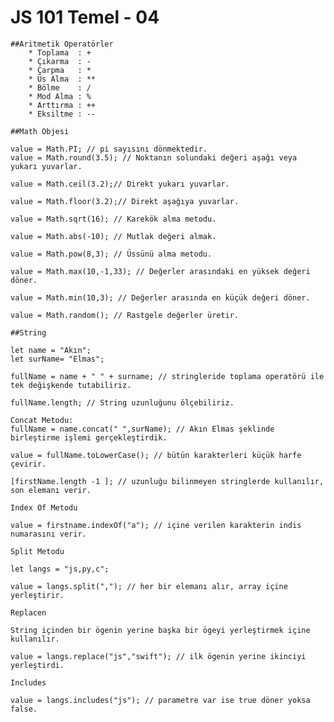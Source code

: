 # JS 101 Temel - 04
    
    ##Aritmetik Operatörler
        * Toplama  : + 
        * Çıkarma  : - 
        * Çarpma   : *
        * Üs Alma  : **
        * Bölme    : /
        * Mod Alma : %
        * Arttırma : ++
        * Eksiltme : --

    ##Math Objesi

    value = Math.PI; // pi sayısını dönmektedir.
    value = Math.round(3.5); // Noktanın solundaki değeri aşağı veya yukarı yuvarlar.

    value = Math.ceil(3.2);// Direkt yukarı yuvarlar.

    value = Math.floor(3.2);// Direkt aşağıya yuvarlar.

    value = Math.sqrt(16); // Karekök alma metodu.

    value = Math.abs(-10); // Mutlak değeri almak.

    value = Math.pow(8,3); // Üssünü alma metodu.

    value = Math.max(10,-1,33); // Değerler arasındaki en yüksek değeri döner.

    value = Math.min(10,3); // Değerler arasında en küçük değeri döner.

    value = Math.random(); // Rastgele değerler üretir.

    ##String

    let name = "Akın";
    let surName= "Elmas";

    fullName = name + " " + surname; // stringleride toplama operatörü ile tek değişkende tutabiliriz.

    fullName.length; // String uzunluğunu ölçebiliriz.

    Concat Metodu:
    fullName = name.concat(" ",surName); // Akın Elmas şeklinde birleştirme işlemi gerçekleştirdik.

    value = fullName.toLowerCase(); // bütün karakterleri küçük harfe çevirir.

    [firstName.length -1 ]; // uzunluğu bilinmeyen stringlerde kullanılır, son elemanı verir.

    Index Of Metodu

    value = firstname.indexOf("a"); // içine verilen karakterin indis numarasını verir.

    Split Metodu

    let langs = "js,py,c";

    value = langs.split(","); // her bir elemanı alır, array içine yerleştirir.

    Replacen
    
    String içinden bir ögenin yerine başka bir ögeyi yerleştirmek içine kullanılır.

    value = langs.replace("js","swift"); // ilk ögenin yerine ikinciyi yerleştirdi.

    Includes 

    value = langs.includes("js"); // parametre var ise true döner yoksa false.

